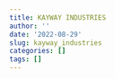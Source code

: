 ```yaml
---
title: KAYWAY INDUSTRIES
author: ''
date: '2022-08-29'
slug: kayway_industries
categories: []
tags: []
---
```

